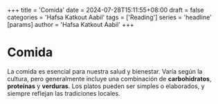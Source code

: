 +++
title = 'Comida'
date = 2024-07-28T15:11:55+08:00
draft = false
categories = 'Hafsa Katkout Aabil'
tags = ['Reading']
series = 'headline'
[params]
  author = 'Hafsa Katkout Aabil'
+++

# Comida

La comida es esencial para nuestra salud y bienestar. Varía según la cultura, pero generalmente incluye una combinación de **carbohidratos**, **proteínas** y **verduras**. Los platos pueden ser simples o elaborados, y siempre reflejan las tradiciones locales.